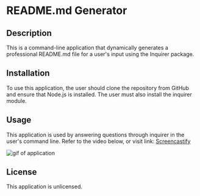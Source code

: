# README.md Generator

## Description

This is a command-line application that dynamically generates a professional README.md file for a user's input using the Inquirer package.

## Installation 

To use this application, the user should clone the repository from GitHub and ensure that Node.js is installed. The user must also install the inquirer module.

## Usage

This application is used by answering questions through inquirer in the user's command line. Refer to the video below, or visit link: [Screencastify](https://drive.google.com/file/d/1hUt49w2n6T83qMPLk_OP0IFIOQ5XCa6S/view)

![gif of application](./assets/readme.gif)

## License

This application is unlicensed.